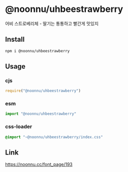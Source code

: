 # @noonnu/uhbeestrawberry
어비 스트로베리체 - 딸기는 통통하고 빨간게 맛있지

## Install
```sh
npm i @noonnu/uhbeestrawberry
```
## Usage
### cjs
```js
require("@noonnu/uhbeestrawberry")
```
### esm
```js
import "@noonnu/uhbeestrawberry"
```
### css-loader
```css
@import "~@noonnu/uhbeestrawberry/index.css"
```

## Link
https://noonnu.cc/font_page/193